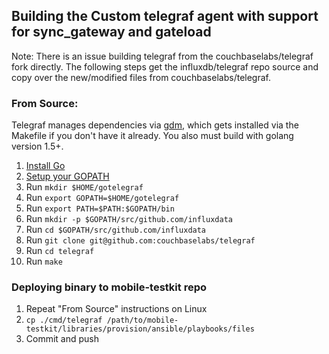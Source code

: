 ## Building the Custom telegraf agent with support for sync_gateway and gateload

Note: There is an issue building telegraf from the couchbaselabs/telegraf fork directly. The following steps get the influxdb/telegraf repo source and copy over the new/modified files from couchbaselabs/telegraf.

### From Source:
Telegraf manages dependencies via [gdm](https://github.com/sparrc/gdm),
which gets installed via the Makefile
if you don't have it already. You also must build with golang version 1.5+.

1. [Install Go](https://golang.org/doc/install)
1. [Setup your GOPATH](https://golang.org/doc/code.html#GOPATH)
1. Run `mkdir $HOME/gotelegraf`
1. Run `export GOPATH=$HOME/gotelegraf`
1. Run `export PATH=$PATH:$GOPATH/bin`
1. Run `mkdir -p $GOPATH/src/github.com/influxdata`
1. Run `cd $GOPATH/src/github.com/influxdata`
1. Run `git clone git@github.com:couchbaselabs/telegraf`
1. Run `cd telegraf`
1. Run `make`

### Deploying binary to mobile-testkit repo

1. Repeat "From Source" instructions on Linux
1. `cp ./cmd/telegraf /path/to/mobile-testkit/libraries/provision/ansible/playbooks/files`
1. Commit and push


